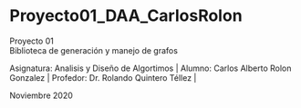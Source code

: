# Proyecto01_DAA_CarlosRolon
Proyecto 01  
  Biblioteca de generación y manejo de grafos 

Asignatura:  Analisis y Diseño de Algortimos  |
Alumno: Carlos Alberto Rolon Gonzalez         |
Profedor: Dr. Rolando Quintero Téllez         |

Noviembre 2020
